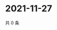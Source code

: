 # 2021-11-27

共 0 条

<!-- BEGIN WEIBO -->
<!-- 最后更新时间 Sat Nov 27 2021 14:16:39 GMT+0800 (China Standard Time) -->

<!-- END WEIBO -->

